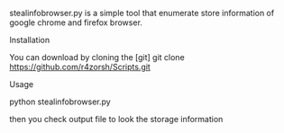 

stealinfobrowser.py is a simple tool that enumerate store information of google chrome and firefox browser.



Installation

You can download by cloning the [git] git clone https://github.com/r4zorsh/Scripts.git


Usage

python stealinfobrowser.py 

then you check output file to look the storage information
